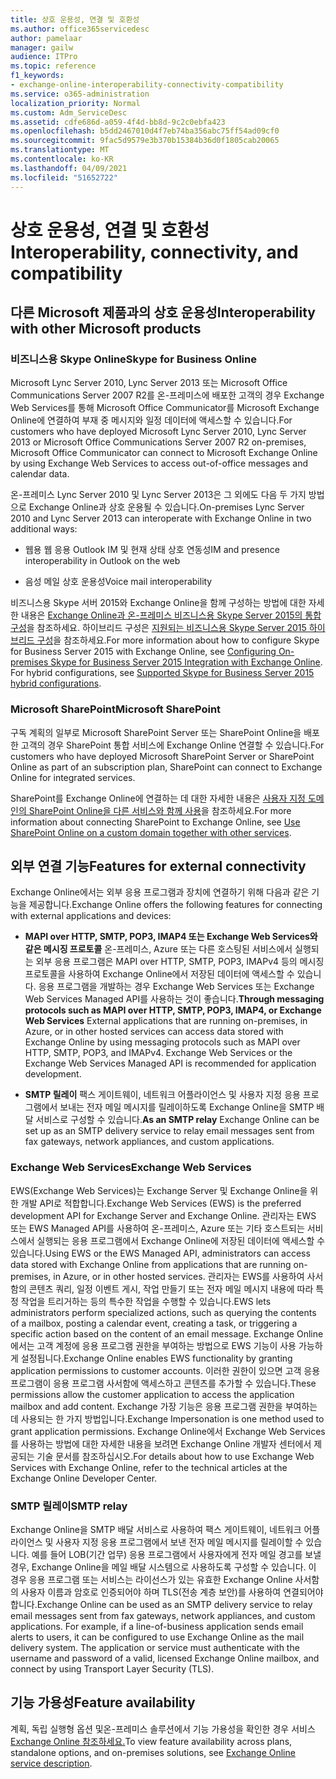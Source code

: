 ```yaml
---
title: 상호 운용성, 연결 및 호환성
ms.author: office365servicedesc
author: pamelaar
manager: gailw
audience: ITPro
ms.topic: reference
f1_keywords:
- exchange-online-interoperability-connectivity-compatibility
ms.service: o365-administration
localization_priority: Normal
ms.custom: Adm_ServiceDesc
ms.assetid: cdfe686d-a059-4f4d-bb8d-9c2c0ebfa423
ms.openlocfilehash: b5dd2467010d4f7eb74ba356abc75ff54ad09cf0
ms.sourcegitcommit: 9fac5d9579e3b370b15384b36d0f1805cab20065
ms.translationtype: MT
ms.contentlocale: ko-KR
ms.lasthandoff: 04/09/2021
ms.locfileid: "51652722"
---
```

# <a name="interoperability-connectivity-and-compatibility"></a><span data-ttu-id="6524f-102">상호 운용성, 연결 및 호환성</span><span class="sxs-lookup"><span data-stu-id="6524f-102">Interoperability, connectivity, and compatibility</span></span>

## <a name="interoperability-with-other-microsoft-products"></a><span data-ttu-id="6524f-103">다른 Microsoft 제품과의 상호 운용성</span><span class="sxs-lookup"><span data-stu-id="6524f-103">Interoperability with other Microsoft products</span></span>

### <a name="skype-for-business-online"></a><span data-ttu-id="6524f-104">비즈니스용 Skype Online</span><span class="sxs-lookup"><span data-stu-id="6524f-104">Skype for Business Online</span></span>

<span data-ttu-id="6524f-105">Microsoft Lync Server 2010, Lync Server 2013 또는 Microsoft Office Communications Server 2007 R2를 온-프레미스에 배포한 고객의 경우 Exchange Web Services를 통해 Microsoft Office Communicator를 Microsoft Exchange Online에 연결하여 부재 중 메시지와 일정 데이터에 액세스할 수 있습니다.</span><span class="sxs-lookup"><span data-stu-id="6524f-105">For customers who have deployed Microsoft Lync Server 2010, Lync Server 2013 or Microsoft Office Communications Server 2007 R2 on-premises, Microsoft Office Communicator can connect to Microsoft Exchange Online by using Exchange Web Services to access out-of-office messages and calendar data.</span></span>
  
<span data-ttu-id="6524f-106">온-프레미스 Lync Server 2010 및 Lync Server 2013은 그 외에도 다음 두 가지 방법으로 Exchange Online과 상호 운용될 수 있습니다.</span><span class="sxs-lookup"><span data-stu-id="6524f-106">On-premises Lync Server 2010 and Lync Server 2013 can interoperate with Exchange Online in two additional ways:</span></span>
  
- <span data-ttu-id="6524f-107">웹용 웹 응용 Outlook IM 및 현재 상태 상호 연동성</span><span class="sxs-lookup"><span data-stu-id="6524f-107">IM and presence interoperability in Outlook on the web</span></span>
    
- <span data-ttu-id="6524f-108">음성 메일 상호 운용성</span><span class="sxs-lookup"><span data-stu-id="6524f-108">Voice mail interoperability</span></span>
    
<span data-ttu-id="6524f-p101">비즈니스용 Skype 서버 2015와 Exchange Online을 함께 구성하는 방법에 대한 자세한 내용은 [Exchange Online과 온-프레미스 비즈니스용 Skype Server 2015의 통합 구성](/skypeforbusiness/deploy/integrate-with-exchange-server/outlook-web-app)을 참조하세요. 하이브리드 구성은 [지원되는 비즈니스용 Skype Server 2015 하이브리드 구성](/skypeforbusiness/skype-for-business-hybrid-solutions/integration-with-exchange-and-sharepoint)을 참조하세요.</span><span class="sxs-lookup"><span data-stu-id="6524f-p101">For more information about how to configure Skype for Business Server 2015 with Exchange Online, see [Configuring On-premises Skype for Business Server 2015 Integration with Exchange Online](/skypeforbusiness/deploy/integrate-with-exchange-server/outlook-web-app). For hybrid configurations, see [Supported Skype for Business Server 2015 hybrid configurations](/skypeforbusiness/skype-for-business-hybrid-solutions/integration-with-exchange-and-sharepoint).</span></span>
  
### <a name="microsoft-sharepoint"></a><span data-ttu-id="6524f-111">Microsoft SharePoint</span><span class="sxs-lookup"><span data-stu-id="6524f-111">Microsoft SharePoint</span></span>

<span data-ttu-id="6524f-112">구독 계획의 일부로 Microsoft SharePoint Server 또는 SharePoint Online을 배포한 고객의 경우 SharePoint 통합 서비스에 Exchange Online 연결할 수 있습니다.</span><span class="sxs-lookup"><span data-stu-id="6524f-112">For customers who have deployed Microsoft SharePoint Server or SharePoint Online as part of an subscription plan, SharePoint can connect to Exchange Online for integrated services.</span></span>
  
<span data-ttu-id="6524f-113">SharePoint를 Exchange Online에 연결하는 데 대한 자세한 내용은 [사용자 지정 도메인의 SharePoint Online을 다른 서비스와 함께 사용](https://go.microsoft.com/fwlink/?LinkId=271805)을 참조하세요.</span><span class="sxs-lookup"><span data-stu-id="6524f-113">For more information about connecting SharePoint to Exchange Online, see [Use SharePoint Online on a custom domain together with other services](https://go.microsoft.com/fwlink/?LinkId=271805).</span></span>
  
## <a name="features-for-external-connectivity"></a><span data-ttu-id="6524f-114">외부 연결 기능</span><span class="sxs-lookup"><span data-stu-id="6524f-114">Features for external connectivity</span></span>

<span data-ttu-id="6524f-115">Exchange Online에서는 외부 응용 프로그램과 장치에 연결하기 위해 다음과 같은 기능을 제공합니다.</span><span class="sxs-lookup"><span data-stu-id="6524f-115">Exchange Online offers the following features for connecting with external applications and devices:</span></span>
  
- <span data-ttu-id="6524f-p102">**MAPI over HTTP, SMTP, POP3, IMAP4 또는 Exchange Web Services와 같은 메시징 프로토콜** 온-프레미스, Azure 또는 다른 호스팅된 서비스에서 실행되는 외부 응용 프로그램은 MAPI over HTTP, SMTP, POP3, IMAPv4 등의 메시징 프로토콜을 사용하여 Exchange Online에서 저장된 데이터에 액세스할 수 있습니다. 응용 프로그램을 개발하는 경우 Exchange Web Services 또는 Exchange Web Services Managed API를 사용하는 것이 좋습니다.</span><span class="sxs-lookup"><span data-stu-id="6524f-p102">**Through messaging protocols such as MAPI over HTTP, SMTP, POP3, IMAP4, or Exchange Web Services** External applications that are running on-premises, in Azure, or in other hosted services can access data stored with Exchange Online by using messaging protocols such as MAPI over HTTP, SMTP, POP3, and IMAPv4. Exchange Web Services or the Exchange Web Services Managed API is recommended for application development.</span></span> 
    
- <span data-ttu-id="6524f-118">**SMTP 릴레이** 팩스 게이트웨이, 네트워크 어플라이언스 및 사용자 지정 응용 프로그램에서 보내는 전자 메일 메시지를 릴레이하도록 Exchange Online을 SMTP 배달 서비스로 구성할 수 있습니다.</span><span class="sxs-lookup"><span data-stu-id="6524f-118">**As an SMTP relay** Exchange Online can be set up as an SMTP delivery service to relay email messages sent from fax gateways, network appliances, and custom applications.</span></span> 
    
### <a name="exchange-web-services"></a><span data-ttu-id="6524f-119">Exchange Web Services</span><span class="sxs-lookup"><span data-stu-id="6524f-119">Exchange Web Services</span></span>

<span data-ttu-id="6524f-120">EWS(Exchange Web Services)는 Exchange Server 및 Exchange Online을 위한 개발 API로 적합합니다.</span><span class="sxs-lookup"><span data-stu-id="6524f-120">Exchange Web Services (EWS) is the preferred development API for Exchange Server and Exchange Online.</span></span> <span data-ttu-id="6524f-121">관리자는 EWS 또는 EWS Managed API를 사용하여 온-프레미스, Azure 또는 기타 호스트되는 서비스에서 실행되는 응용 프로그램에서 Exchange Online에 저장된 데이터에 액세스할 수 있습니다.</span><span class="sxs-lookup"><span data-stu-id="6524f-121">Using EWS or the EWS Managed API, administrators can access data stored with Exchange Online from applications that are running on-premises, in Azure, or in other hosted services.</span></span> <span data-ttu-id="6524f-122">관리자는 EWS를 사용하여 사서함의 콘텐츠 쿼리, 일정 이벤트 게시, 작업 만들기 또는 전자 메일 메시지 내용에 따라 특정 작업을 트리거하는 등의 특수한 작업을 수행할 수 있습니다.</span><span class="sxs-lookup"><span data-stu-id="6524f-122">EWS lets administrators perform specialized actions, such as querying the contents of a mailbox, posting a calendar event, creating a task, or triggering a specific action based on the content of an email message.</span></span> <span data-ttu-id="6524f-123">Exchange Online에서는 고객 계정에 응용 프로그램 권한을 부여하는 방법으로 EWS 기능이 사용 가능하게 설정됩니다.</span><span class="sxs-lookup"><span data-stu-id="6524f-123">Exchange Online enables EWS functionality by granting application permissions to customer accounts.</span></span> <span data-ttu-id="6524f-124">이러한 권한이 있으면 고객 응용 프로그램이 응용 프로그램 사서함에 액세스하고 콘텐츠를 추가할 수 있습니다.</span><span class="sxs-lookup"><span data-stu-id="6524f-124">These permissions allow the customer application to access the application mailbox and add content.</span></span> <span data-ttu-id="6524f-125">Exchange 가장 기능은 응용 프로그램 권한을 부여하는 데 사용되는 한 가지 방법입니다.</span><span class="sxs-lookup"><span data-stu-id="6524f-125">Exchange Impersonation is one method used to grant application permissions.</span></span> <span data-ttu-id="6524f-126">Exchange Online에서 Exchange Web Services를 사용하는 방법에 대한 자세한 내용을 보려면 Exchange Online 개발자 센터에서 제공되는 기술 문서를 참조하십시오.</span><span class="sxs-lookup"><span data-stu-id="6524f-126">For details about how to use Exchange Web Services with Exchange Online, refer to the technical articles at the Exchange Online Developer Center.</span></span>
  
### <a name="smtp-relay"></a><span data-ttu-id="6524f-127">SMTP 릴레이</span><span class="sxs-lookup"><span data-stu-id="6524f-127">SMTP relay</span></span>

<span data-ttu-id="6524f-p104">Exchange Online을 SMTP 배달 서비스로 사용하여 팩스 게이트웨이, 네트워크 어플라이언스 및 사용자 지정 응용 프로그램에서 보낸 전자 메일 메시지를 릴레이할 수 있습니다. 예를 들어 LOB(기간 업무) 응용 프로그램에서 사용자에게 전자 메일 경고를 보낼 경우, Exchange Online을 메일 배달 시스템으로 사용하도록 구성할 수 있습니다. 이 경우 응용 프로그램 또는 서비스는 라이선스가 있는 유효한 Exchange Online 사서함의 사용자 이름과 암호로 인증되어야 하며 TLS(전송 계층 보안)를 사용하여 연결되어야 합니다.</span><span class="sxs-lookup"><span data-stu-id="6524f-p104">Exchange Online can be used as an SMTP delivery service to relay email messages sent from fax gateways, network appliances, and custom applications. For example, if a line-of-business application sends email alerts to users, it can be configured to use Exchange Online as the mail delivery system. The application or service must authenticate with the username and password of a valid, licensed Exchange Online mailbox, and connect by using Transport Layer Security (TLS).</span></span>
  
## <a name="feature-availability"></a><span data-ttu-id="6524f-131">기능 가용성</span><span class="sxs-lookup"><span data-stu-id="6524f-131">Feature availability</span></span>

<span data-ttu-id="6524f-132">계획, 독립 실행형 옵션 및온-프레미스 솔루션에서 기능 가용성을 확인한 경우 서비스 [Exchange Online 참조하세요.](exchange-online-service-description.md)</span><span class="sxs-lookup"><span data-stu-id="6524f-132">To view feature availability across plans, standalone options, and on-premises solutions, see [Exchange Online service description](exchange-online-service-description.md).</span></span>
